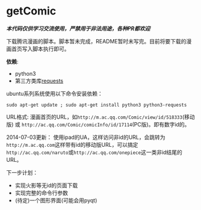 getComic
========

***本代码仅供学习交流使用，严禁用于非法用途，各种PR都欢迎***

下载腾讯漫画的脚本。脚本暂未完成，README暂时未写完。目前将要下载的漫画首页写入脚本执行即可。

**依赖**:

* python3
* 第三方类库[requests](http://docs.python-requests.org/en/latest/user/install/#install)

ubuntu系列系统使用以下命令安装依赖：

    sudo apt-get update ; sudo apt-get install python3 python3-requests

URL格式: 漫画首页的URL，如``http://m.ac.qq.com/Comic/view/id/518333``(移动版) 或 ``http://ac.qq.com/Comic/comicInfo/id/17114``(PC版)。即有数字id的。

2014-07-03更新： 使用ipad的UA，这样访问非id的URL，会跳转为``http://m.ac.qq.com``这样带有id的移动版URL，可以搞定``http://ac.qq.com/naruto``或``http://ac.qq.com/onepiece``这一类非id结尾的URL。

下一步计划：

* 实现火影等无id的页面下载
* 实现完整的命令行参数
* (待定)一个图形界面(可能会用pyqt)
